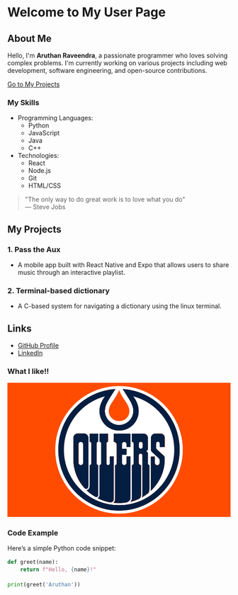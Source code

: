 # Welcome to My User Page

## About Me

Hello, I'm **Aruthan Raveendra**, a passionate programmer who loves solving complex problems. I'm currently working on various projects including web development, software engineering, and open-source contributions.

[Go to My Projects](###my-projects)


### My Skills

- Programming Languages:
  - Python
  - JavaScript
  - Java
  - C++
- Technologies:
  - React
  - Node.js
  - Git
  - HTML/CSS

> "The only way to do great work is to love what you do"  
> — Steve Jobs

## My Projects

### 1. **Pass the Aux**
- A mobile app built with React Native and Expo that allows users to share music through an interactive playlist.

### 2. **Terminal-based dictionary**
- A C-based system for navigating a dictionary using the linux terminal.

## Links

- [GitHub Profile](https://github.com/AruthanR)  
- [LinkedIn](https://www.linkedin.com/in/aruthanr/)

### What I like!!
![Favorite hockey team](images/NHL-Edmonton-Oilers.jpg)

### Code Example

Here’s a simple Python code snippet:

```python
def greet(name):
    return f"Hello, {name}!"

print(greet('Aruthan'))
